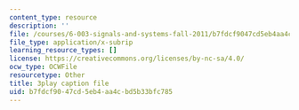 ```yaml
---
content_type: resource
description: ''
file: /courses/6-003-signals-and-systems-fall-2011/b7fdcf9047cd5eb4aa4cbd5b33bfc785_HDYAbIA-DNY.vtt
file_type: application/x-subrip
learning_resource_types: []
license: https://creativecommons.org/licenses/by-nc-sa/4.0/
ocw_type: OCWFile
resourcetype: Other
title: 3play caption file
uid: b7fdcf90-47cd-5eb4-aa4c-bd5b33bfc785
---
```

